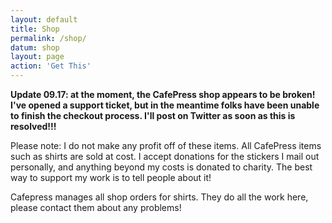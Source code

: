 ```yaml
---
layout: default
title: Shop
permalink: /shop/
datum: shop
layout: page
action: 'Get This'
---
```


**Update 09.17: at the moment, the CafePress shop appears to be broken! I've opened a support ticket, but in the meantime folks have been unable to finish the checkout process. I'll post on Twitter as soon as this is resolved!!!**

Please note: I do not make any profit off of these items. All CafePress items such as shirts are sold at cost. I accept donations for the stickers I mail out personally, and anything beyond my costs is donated to charity. The best way to support my work is to tell people about it!

Cafepress manages all shop orders for shirts. They do all the work here, please contact them about any problems!
